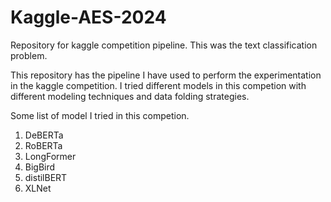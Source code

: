# Kaggle-AES-2024
Repository for kaggle competition pipeline.
This was the text classification problem.

This repository has the pipeline I have used to perform the experimentation 
in the kaggle competition.
I tried different models in this competion with different modeling techniques and data folding strategies.

Some list of model I tried in this competion.
1. DeBERTa
2. RoBERTa
3. LongFormer
4. BigBird
5. distilBERT
6. XLNet

